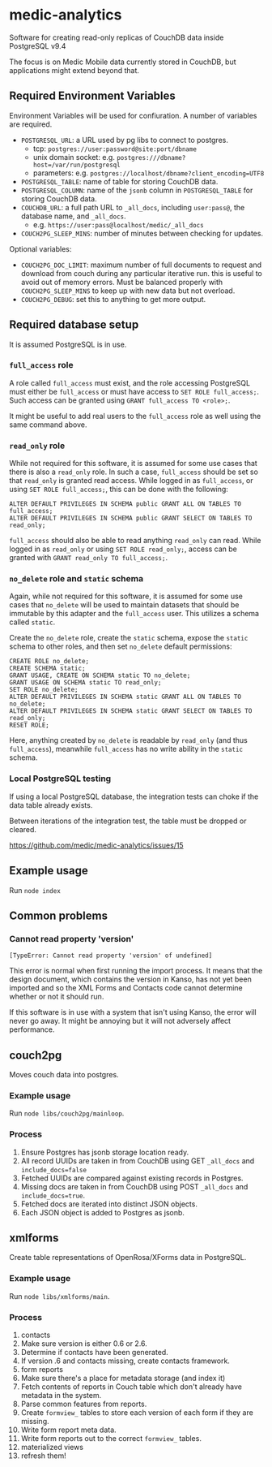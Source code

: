# medic-analytics
Software for creating read-only replicas of CouchDB data inside PostgreSQL v9.4

The focus is on Medic Mobile data currently stored in CouchDB, but applications
might extend beyond that.

## Required Environment Variables

Environment Variables will be used for confiuration. A number of variables
are required.

* `POSTGRESQL_URL`: a URL used by pg libs to connect to postgres.
  * tcp: `postgres://user:password@site:port/dbname`
  * unix domain socket: e.g. `postgres:///dbname?host=/var/run/postgresql`
  * parameters: e.g. `postgres://localhost/dbname?client_encoding=UTF8`
* `POSTGRESQL_TABLE`: name of table for storing CouchDB data.
* `POSTGRESQL_COLUMN`: name of the `jsonb` column in `POSTGRESQL_TABLE` for
  storing CouchDB data.
* `COUCHDB_URL`: a full path URL to `_all_docs`, including `user:pass@`, the
  database name, and `_all_docs`.
  * e.g. `https://user:pass@localhost/medic/_all_docs`
* `COUCH2PG_SLEEP_MINS`: number of minutes between checking for updates.

Optional variables:

* `COUCH2PG_DOC_LIMIT`: maximum number of full documents to request and download from couch during any particular iterative run. this is useful to avoid out of memory errors. Must be balanced properly with `COUCH2PG_SLEEP_MINS` to keep up with new data but not overload.
* `COUCH2PG_DEBUG`: set this to anything to get more output.

## Required database setup

It is assumed PostgreSQL is in use.

### `full_access` role

A role called `full_access` must exist, and the role accessing PostgreSQL must
either be `full_access` or must have access to `SET ROLE full_access;`. Such
access can be granted using `GRANT full_access TO <role>;`.

It might be useful to add real users to the `full_access` role as well using
the same command above.

### `read_only` role

While not required for this software, it is assumed for some use cases that
there is also a `read_only` role. In such a case, `full_access` should be set
so that `read_only` is granted read access. While logged in as `full_access`,
or using `SET ROLE full_access;`, this can be done with the following:

```
ALTER DEFAULT PRIVILEGES IN SCHEMA public GRANT ALL ON TABLES TO full_access;
ALTER DEFAULT PRIVILEGES IN SCHEMA public GRANT SELECT ON TABLES TO read_only;
```

`full_access` should also be able to read anything `read_only` can read. While
logged in as `read_only` or using `SET ROLE read_only;`, access can be granted
with `GRANT read_only TO full_access;`.

### `no_delete` role and `static` schema

Again, while not required for this software, it is assumed for some use cases
that `no_delete` will be used to maintain datasets that should be immutable
by this adapter and the `full_access` user. This utilizes a schema called
`static`.

Create the `no_delete` role, create the `static` schema, expose the `static`
schema to other roles, and then set `no_delete` default permissions:
```
CREATE ROLE no_delete;
CREATE SCHEMA static;
GRANT USAGE, CREATE ON SCHEMA static TO no_delete;
GRANT USAGE ON SCHEMA static TO read_only;
SET ROLE no_delete;
ALTER DEFAULT PRIVILEGES IN SCHEMA static GRANT ALL ON TABLES TO no_delete;
ALTER DEFAULT PRIVILEGES IN SCHEMA static GRANT SELECT ON TABLES TO read_only;
RESET ROLE;
```

Here, anything created by `no_delete` is readable by `read_only` (and thus
`full_access`), meanwhile `full_access` has no write ability in the `static`
schema.

### Local PostgreSQL testing

If using a local PostgreSQL database, the integration tests can choke if
the data table already exists.

Between iterations of the integration test, the table must be dropped or
cleared.

https://github.com/medic/medic-analytics/issues/15

## Example usage

Run `node index`

## Common problems

### Cannot read property 'version'

```
[TypeError: Cannot read property 'version' of undefined]
```

This error is normal when first running the import process. It means that the
design document, which contains the version in Kanso, has not yet been imported
and so the XML Forms and Contacts code cannot determine whether or not it
should run.

If this software is in use with a system that isn't using Kanso, the error will
never go away. It might be annoying but it will not adversely affect
performance.

## couch2pg

Moves couch data into postgres.

### Example usage

Run `node libs/couch2pg/mainloop`.

### Process

1. Ensure Postgres has jsonb storage location ready.
1. All record UUIDs are taken in from CouchDB using GET `_all_docs` and `include_docs=false`
1. Fetched UUIDs are compared against existing records in Postgres.
1. Missing docs are taken in from CouchDB using POST `_all_docs` and `include_docs=true`.
1. Fetched docs are iterated into distinct JSON objects.
1. Each JSON object is added to Postgres as jsonb.

## xmlforms

Create table representations of OpenRosa/XForms data in PostgreSQL.

### Example usage

Run `node libs/xmlforms/main`.

### Process

1. contacts
  1. Make sure version is either 0.6 or 2.6.
  1. Determine if contacts have been generated.
  1. If version .6 and contacts missing, create contacts framework.
1. form reports
  1. Make sure there's a place for metadata storage (and index it)
  1. Fetch contents of reports in Couch table which don't already have metadata in the system.
  1. Parse common features from reports.
  1. Create `formview_` tables to store each version of each form if they are missing.
  1. Write form report meta data.
  1. Write form reports out to the correct `formview_` tables.
1. materialized views
  1. refresh them!

